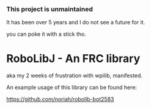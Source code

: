 ### This project is unmaintained
It has been over 5 years and I do not see a future for it.

you can poke it with a stick tho.

RoboLibJ - An FRC library
==
aka my 2 weeks of frustration with wpilib, manifested.

An example usage of this library can be found here:

https://github.com/noriah/robolib-bot2583
